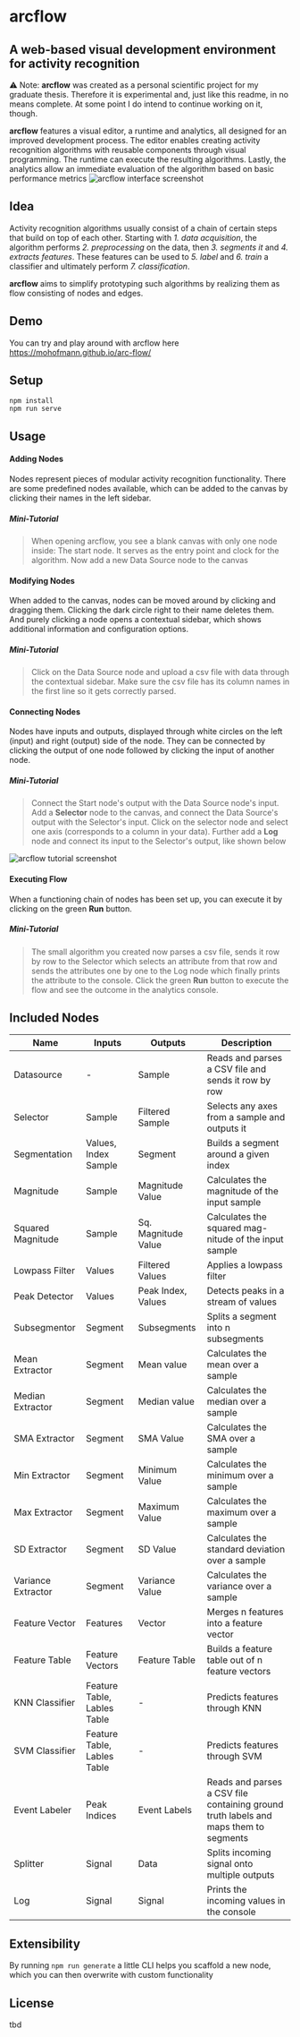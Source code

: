 # arcflow
## A web-based visual development environment for activity recognition

⚠️ Note: **arcflow** was created as a personal scientific project for my graduate thesis. Therefore it is experimental and, just like this readme, in no means complete. At some point I do intend to continue working on it, though.

**arcflow** features a visual editor, a runtime and analytics, all designed for an improved development process. The editor enables creating activity recognition algorithms with reusable components through visual programming. The runtime can execute the resulting algorithms. Lastly, the analytics allow an immediate evaluation of the algorithm based on basic performance metrics
![arcflow interface screenshot](https://i.imgur.com/usfRqEO.png)

## Idea
Activity recognition algorithms usually consist of a chain of certain steps that build on top of each other. Starting with *1. data acquisition*, the algorithm performs *2. preprocessing* on the data, then *3. segments it* and *4. extracts features*. These features can be used to *5. label* and *6. train* a classifier and ultimately perform *7. classification*.

**arcflow** aims to simplify prototyping such algorithms by realizing them as flow consisting of nodes and edges.

## Demo
You can try and play around with arcflow here https://mohofmann.github.io/arc-flow/

## Setup
```
npm install
npm run serve
```

## Usage
#### Adding Nodes
Nodes represent pieces of modular activity recognition functionality. There are some predefined nodes available, which can be added to the canvas by clicking their names in the left sidebar.
##### Mini-Tutorial
>When opening arcflow, you see a blank canvas with only one node inside: The start node. It serves as the entry point and clock for the algorithm. Now add a new Data Source node to the canvas

#### Modifying Nodes
When added to the canvas, nodes can be moved around by clicking and dragging them. Clicking the dark circle right to their name deletes them. And purely clicking a node opens a contextual sidebar, which shows additional information and configuration options.
##### Mini-Tutorial
>Click on the Data Source node and upload a csv file with data through the contextual sidebar. Make sure the csv file has its column names in the first line so it gets correctly parsed.

#### Connecting Nodes
Nodes have inputs and outputs, displayed through white circles on the left (input) and right (output) side of the node.
They can be connected by clicking the output of one node followed by clicking the input of another node.
##### Mini-Tutorial
>Connect the Start node's output with the Data Source node's input. Add a **Selector** node to the canvas, and connect the Data Source's output with the Selector's input. Click on the selector node and select one axis (corresponds to a column in your data). Further add a **Log** node and connect its input to the Selector's output, like shown below

![arcflow tutorial screenshot](https://i.imgur.com/RoCDz5V.png)

#### Executing Flow
When a functioning chain of nodes has been set up, you can execute it by clicking on the green **Run** button.
##### Mini-Tutorial
>The small algorithm you created now parses a csv file, sends it row by row to the Selector which selects an attribute from that row and sends the attributes one by one to the Log node which finally prints the attribute to the console. Click the green **Run** button to execute the flow and see the outcome in the analytics console.

## Included Nodes
| Name														| Inputs  										| Outputs  						| Description  				|
| ------------------------------- | --------------------				| ------------------- | ------------------- |
| Datasource 											| -     											| Sample 							| Reads and parses a CSV file and sends it row by row |
| Selector 												| Sample     									| Filtered Sample 		| Selects any axes from a sample and outputs it |
| Segmentation 										| Values, Index Sample  			| Segment 						| Builds a segment around a given index |
| Magnitude 											| Sample     									| Magnitude Value 		| Calculates the magnitude of the input sample |
| Squared Magnitude 							| Sample     									| Sq. Magnitude Value | Calculates the squared mag- nitude of the input sample |
| Lowpass Filter							 		| Values     									| Filtered Values		 	| Applies a lowpass filter |
| Peak Detector 									| Values     									| Peak Index, Values 	| Detects peaks in a stream of values 
| Subsegmentor								 		| Segment     								| Subsegments 				| Splits a segment into n subsegments |
| Mean Extractor							 		| Segment     								| Mean value 					| Calculates the mean over a sample |
| Median Extractor 								| Segment     								| Median value 				| Calculates the median over a sample |
| SMA Extractor 									| Segment     								| SMA Value 					| Calculates the SMA over a sample |
| Min Extractor 									| Segment     								| Minimum Value 			| Calculates the minimum over a sample |
| Max Extractor 									| Segment											| Maximum Value 			| Calculates the maximum over a sample |
| SD Extractor 										| Segment											| SD Value 				 		| Calculates the standard deviation over a sample |
| Variance Extractor 							| Segment											| Variance Value 			| Calculates the variance over a sample |
| Feature Vector 									| Features										| Vector 							| Merges n features into a feature vector |
| Feature Table 									| Feature Vectors							| Feature Table				| Builds a feature table out of n feature vectors |
| KNN Classifier							 		| Feature Table, Lables Table | - 									| Predicts features through KNN |
| SVM Classifier 									| Feature Table, Lables Table	| -									 	| Predicts features through SVM | 
| Event Labeler								 		| Peak Indices     						| Event Labels 				| Reads and parses a CSV file containing ground truth labels and maps them to segments |
| Splitter							 					| Signal	     								| Data 			 					| Splits incoming signal onto multiple outputs |
| Log 														| Signal	     								| Signal 			 				| Prints the incoming values in the console |

## Extensibility
By running
`
npm run generate
`
a little CLI helps you scaffold a new node, which you can then overwrite with custom functionality

## License
tbd

